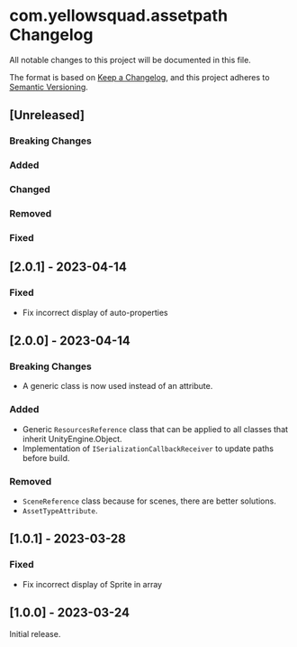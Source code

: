 # com.yellowsquad.assetpath Changelog
All notable changes to this project will be documented in this file.

The format is based on [Keep a Changelog](https://keepachangelog.com/en/1.0.0/), and this project adheres to [Semantic Versioning](https://semver.org/spec/v2.0.0.html).



## [Unreleased]

### Breaking Changes

### Added

### Changed

### Removed

### Fixed



## [2.0.1] - 2023-04-14

### Fixed
- Fix incorrect display of auto-properties



## [2.0.0] - 2023-04-14

### Breaking Changes
- A generic class is now used instead of an attribute.

### Added
- Generic `ResourcesReference` class that can be applied to all classes that inherit UnityEngine.Object.
- Implementation of `ISerializationCallbackReceiver` to update paths before build.

### Removed
- `SceneReference` class because for scenes, there are better solutions.
- `AssetTypeAttribute`.



## [1.0.1] - 2023-03-28

### Fixed
- Fix incorrect display of Sprite in array



## [1.0.0] - 2023-03-24

Initial release.